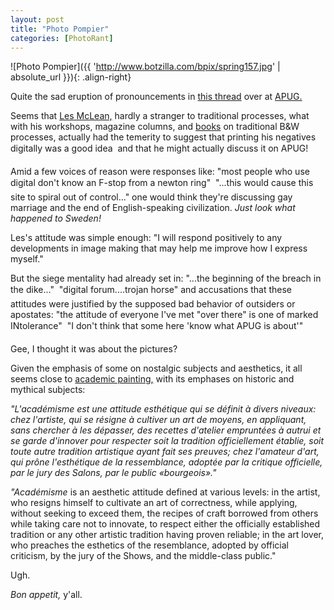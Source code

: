 ```yaml
---
layout: post
title: "Photo Pompier"
categories: [PhotoRant]
---
```



![Photo Pompier]({{ 'http://www.botzilla.com/bpix/spring157.jpg' | absolute_url }}){: .align-right}


Quite the sad eruption of pronouncements in <a href="http://www.apug.org/site/main/viewtopic.php?t=3270&postdays=0&postorder=asc&start=0">this thread</a> over at <a href="http://www.apug.org/">APUG.</a>

Seems that <a href="http://www.duckspool.com/tutors/Les%20McLean/les_mclean.htm" rel="colleague">Les McLean,</a> hardly a stranger to traditional processes, what with his workshops, magazine columns, and <a href="http://www.rhdesigns.co.uk/cbwp.html">books</a> on traditional B&amp;W processes, actually had the temerity to suggest that printing his negatives digitally was a good idea &#151; and that he might actually discuss it on APUG!

Amid a few voices of reason were responses like: "most people who use digital don't know an F-stop from a newton ring" &#151; "...this would cause  this site to spiral out  of control..." one would think they're discussing gay marriage and the end of English-speaking civilization. <i>Just look what happened to Sweden!</i>

Les's attitude was simple enough: "I will respond positively to any developments in image making that may help me improve how I express myself."

But the siege mentality had already set in: "...the beginning of the breach in the dike..." &#151; "digital forum....trojan horse" and accusations that these attitudes were justified by the supposed bad behavior of outsiders or apostates: "the attitude of everyone I've met "over there" is one of marked INtolerance" &#151; "I don't think that some here 'know what APUG is about'"

Gee, I thought it was about the pictures?

<!--more-->
Given the emphasis of some on nostalgic subjects and aesthetics, it all seems close to <a href="http://en.wikipedia.org/wiki/Academic_art">academic painting,</a> with its emphases on historic and mythical subjects:

<i>"L'acad&eacute;misme est une attitude esth&eacute;tique qui se d&eacute;finit &agrave; divers niveaux: chez l'artiste, qui se r&eacute;signe &agrave; cultiver un art de moyens, en appliquant, sans chercher &agrave; les d&eacute;passer, des recettes d'atelier emprunt&eacute;es &agrave; autrui et se garde d'innover pour respecter soit la tradition officiellement &eacute;tablie, soit toute autre tradition artistique ayant fait ses preuves; chez l'amateur d'art, qui pr&ocirc;ne l'esth&eacute;tique de la ressemblance, adopt&eacute;e par la critique officielle, par le jury des Salons, par le public &laquo;bourgeois&raquo;."</i>

<i>"Acad&eacute;misme</i> is an aesthetic attitude defined at various levels:  in the artist, who resigns himself to cultivate an art of correctness, while applying, without seeking to exceed them, the recipes of craft borrowed from others while taking care not to innovate, to respect either the officially established tradition or any other artistic tradition having proven reliable;  in the art lover, who preaches the esthetics of the resemblance, adopted by official criticism, by the jury of the Shows, and the middle-class public."</i>

Ugh.

<i>Bon appetit,</i> y'all.
